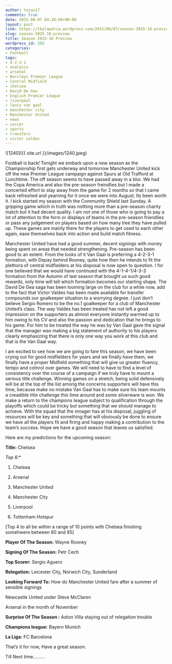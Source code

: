 ```yaml
---
author: tejas17
comments: true
date: 2015-08-07 04:28:04+00:00
layout: post
link: https://tkalawatia.wordpress.com/2015/08/07/season-2015-16-preview/
slug: season-2015-16-preview
title: Season 2015-16 Preview
wordpress_id: 293
categories:
- Football
tags:
- 4-2-3-1
- analysis
- arsenal
- Barclays Premier League
- Central Midfield
- chelsea
- David De Gea
- English Premier League
- liverpool
- louis van gaal
- manchester city
- Manchester United
- news
- soccer
- sports
- transfers
- victor valdes
---
```


![1240]({{ site.url }}/images/1240.jpeg)

Football is back! Tonight we embark upon a new season as the Championship first gets underway and tomorrow Manchester United kick off the new Premier League campaign against Spurs at Old Trafford at Lunchtime. The off season seems to have passed away in a blur. We had the Copa America and also the pre-season freindlies but I made a concerted effort to stay away from the game for 2 months so that I came back refreshed and yearning for it once we were into August; Its been worth it. I kick started my season with the Community Shield last Sunday. A gripping game which in truth was nothing more than a pre-season charity match but it had decent quality. I am not one of those who is going to pay a lot of attention to the form or displays of teams in the pre-season friendlies or pass any judgement on players based on how many tree they have pulled up. These games are mainly there for the players to get used to each other again, ease themselves back into action and build match fitness.

Manchester United have had a good summer, decent signings with money being spent on areas that needed strengthening. Pre-season has been good to an extent. From the looks of it Van Gaal is preferring a 4-2-3-1 formation, with Depay behind Rooney, quite how then he intends to fit the plethora of central midfielders at his disposal is now open to question. I for one believed that we would have continued with the 4-1-4-1/4-3-3 formation from the Autumn of last season that brought us such good rewards, only time will tell which formation becomes our starting shape. The David De Gea saga has been looming large on the club for a while now, add to the fact that Victor Valdes has been made available for transfer compounds our goalkeeper situation to a worrying degree. I just don’t believe Sergio Romero to be the no.1 goalkeeper for a club of Manchester United’s class. The way Valdes has been treated has not left a good impression on the supporters as almost everyone instantly warmed up to him owing to his CV and also the passion and dedication that he brings to his game. For him to be treated the way he was by Van Gaal gave the signal that the manager was making a big statement of authority to his players clearly emphasizing that there is only one way you work at this club and that is the Van Gaal way.

I am excited to see how we are going to fare this season, we have been crying out for good midfielders for years and we finally have them, we finally have a proper Midfield something that will give us greater fluency, tempo and cotnrol over games. We will need to have to find a level of consistency over the course of a campaign if we truly have to mount a serious title challenge. Winning games on a stretch, being solid defensively will be at the top of the list among the concerns supporters will have this time, because make no mistake Van Gaal has to make sure his team mounts a creadible title challenge this time around and some silverware is won. We make a return to the champions league subject to qualification through the playoffs which could be tricky but something that we should manage to achieve. With the squad that the mnager has at his disposal, juggling of resources will be key and something that will obviously be done to ensure we have all the players fit and firing and happy making a contribution to the team’s success. Hope we have a good season that leaves us satisfied.

Here are my predictions for the upcoming season:

**Title:** Chelsea

**Top 6*:**



	
  1. Chelsea

	
  2. Arsenal

	
  3. Manchester United

	
  4. Manchester City

	
  5. Liverpool

	
  6. Tottenham Hotspur


[Top 4 to all be within a range of 10 points with Chelsea finishing somehwere between 80 and 85]

**Player Of The Season:** Wayne Rooney

**Signing Of The Season:** Petr Cech

**Top Scorer:** Sergio Aguero

**Relegation:** Leicester City, Norwich City, Sunderland

**Looking Forward To:** How do Manchester United fare after a summer of sensible signings

Newcastle United under Steve McClaren

Arsenal in the month of November

**Surprise Of The Season :** Aston Villa staying out of relegation trouble

**Champions league:** Bayern Munich

**La Liga:** FC Barcelona

That’s it for now, Have a great season.

Till Next time………
